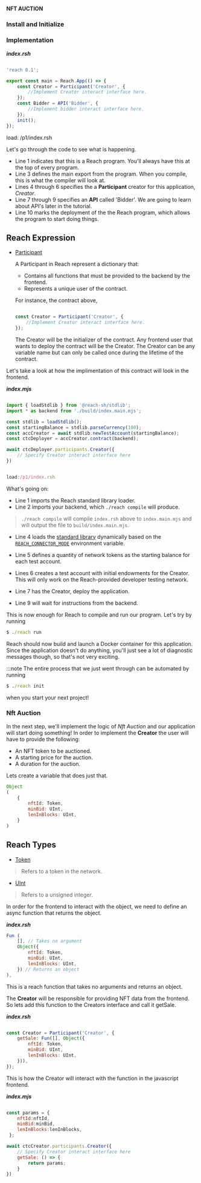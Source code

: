 #### NFT AUCTION

### Install and Initialize

### Implementation

___index.rsh___
```javascript

'reach 0.1';

export const main = Reach.App(() => {
    const Creator = Participant('Creator', {
        //Implement Creator interact interface here.
    });
    const Bidder = API('Bidder', {
        //Implement bidder interact interface here.
    });
    init();
});

```
load: /p1/index.rsh

Let's go through the code to see what is happening.

+ Line 1 indicates that this is a Reach program.
You'll always have this at the top of every program.
+ Line 3 defines the main export from the program.
When you compile, this is what the compiler will look at.
+ Lines 4 through 6 specifies the a **Participant** creator for this application, _Creator_.
+ Line 7 through 9 specifies an **API** called 'Bidder'. We are going to learn about API's later in the tutorial.
+  Line 10 marks the deployment of the the Reach program, which allows the program to start doing things.

## Reach Expression
- [Participant](https://docs.reach.sh/rsh/appinit/#rsh_Participant)
        
    A Participant in Reach represent a dictionary that: 
    + Contains all functions that must be provided to the backend by the frontend.
    + Represents a unique user of the contract.

    For instance, the contract above,

    ```javascript

    const Creator = Participant('Creator', {
        //Implement Creator interact interface here.
    });

    ```

    The Creator will be the initializer of the contract. Any frontend user that wants to deploy the contract will be the Creator.
    The Creator can be any variable name but can only be called once during the lifetime of the contract.

Let's take a look at how the implimentation of this contract will look in the frontend.

___index.mjs___
```javascript

import { loadStdlib } from '@reach-sh/stdlib';
import * as backend from './build/index.main.mjs';

const stdlib = loadStdlib();
const startingBalance = stdlib.parseCurrency(100);
const accCreator = await stdlib.newTestAccount(startingBalance);
const ctcDeployer = accCreator.contract(backend);

await ctcDeployer.participants.Creator({
    // Specify Creator interact interface here
})

```

```javascript

load:/p1/index.rsh

```
What's going on:

+ Line 1 imports the Reach standard library loader.
+ Line 2 imports your backend, which `./reach compile` will produce.

> `./reach compile` will compile `index.rsh` above to `index.main.mjs` and will output the file to `build/index.main.mjs`.

+ Line 4 loads the [standard library](https://docs.reach.sh/frontend/#ref-frontends-js-loader) dynamically based on the [`REACH_CONNECTOR_MODE`](https://docs.reach.sh/tool/#cmd_REACH_CONNECTOR_MODE) environment variable.

+ Line 5 defines a quantity of network tokens as the starting balance for each test account.
+ Lines 6 creates a test account with initial endowments for the Creator.
This will only work on the Reach-provided developer testing network.

+ Line 7 has the Creator, deploy the application.
+ Line 9 will wait for instructions from the backend.

This is now enough for Reach to compile and run our program. Let's try by running

```cmd
$ ./reach run
```

Reach should now build and launch a Docker container for this application.
Since the application doesn't do anything, you'll just see a lot of diagnostic messages though, so that's not very exciting.

:::note
The entire process that we just went through can be automated by running 
```cmd
$ ./reach init
```
 when you start your next project!

### Nft Auction

In the next step, we'll implement the logic of _Nft Auction_ and our application will start doing something!
In order to implement the **Creator** the user will have to provide the following:
+ An NFT token to be auctioned.
+ A starting price for the auction.
+ A duration for the auction.

Lets create a variable that does just that.

```javascript
Object
(
    {
        nftId: Token,
        minBid: UInt,
        lenInBlocks: UInt,
    }
)
```

## Reach Types
- [Token](https://docs.reach.sh/compute/types/#rsh_Token) 
> Refers to a token in the network.

- [UInt](https://docs.reach.sh/compute/types/#rsh_UInt) 

> Refers to a unsigned integer.

In order for the frontend to interact with the object, we need to define an async function that returns the object.

___index.rsh___

```javascript
Fun (
    [], // Takes no argument
    Object({
        nftId: Token,
        minBid: UInt,
        lenInBlocks: UInt,
    }) // Returns an object
),
```
This is a reach function that takes no arguments and returns an object.

The **Creator** will be responsible for providing NFT data from the frontend. So lets add this function to the Creators interface and call it getSale.

___index.rsh___

```javascript

const Creator = Participant('Creator', {
    getSale: Fun([], Object({
        nftId: Token,
        minBid: UInt,
        lenInBlocks: UInt,
    })),
});

```

This is how the Creator will interact with the function in the javascript frontend.

___index.mjs___

```javascript

const params = { 
    nftId:nftId,
    minBid:minBid,
    lenInBlocks:lenInBlocks,
 };

await ctcCreator.participants.Creator({
    // Specify Creator interact interface here
    getSale: () => {
        return params;
    }
})

```
